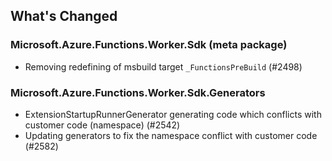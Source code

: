 ## What's Changed

<!-- Please add your release notes in the following format:
- My change description (#PR/#issue)
-->

### Microsoft.Azure.Functions.Worker.Sdk <version> (meta package)

- Removing redefining of msbuild target `_FunctionsPreBuild` (#2498)

### Microsoft.Azure.Functions.Worker.Sdk.Generators <version>

- ExtensionStartupRunnerGenerator generating code which conflicts with customer code (namespace) (#2542)
- Updating generators to fix the namespace conflict with customer code (#2582)
